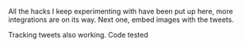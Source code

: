 All the hacks I keep experimenting with have been put up here, more integrations are on its way. 
Next one, embed images with the tweets.



Tracking tweets also working. Code tested
